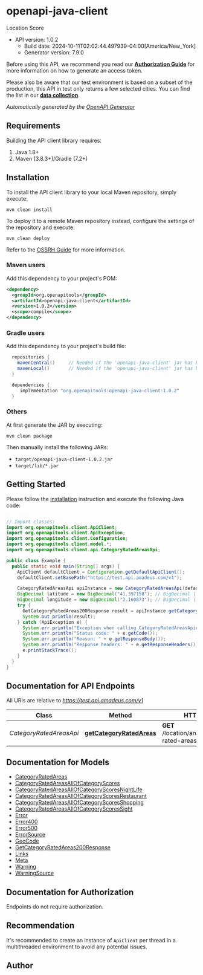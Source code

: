 # openapi-java-client

Location Score
- API version: 1.0.2
  - Build date: 2024-10-11T02:02:44.497939-04:00[America/New_York]
  - Generator version: 7.9.0

Before using this API, we recommend you read our **[Authorization Guide](https://developers.amadeus.com/self-service/apis-docs/guides/authorization-262)** for more information on how to generate an access token. 
  
Please also be aware that our test environment is based on a subset of the production, this API in test only returns a few selected cities. You can find the list in our **[data collection](https://github.com/amadeus4dev/data-collection)**.


*Automatically generated by the [OpenAPI Generator](https://openapi-generator.tech)*


## Requirements

Building the API client library requires:
1. Java 1.8+
2. Maven (3.8.3+)/Gradle (7.2+)

## Installation

To install the API client library to your local Maven repository, simply execute:

```shell
mvn clean install
```

To deploy it to a remote Maven repository instead, configure the settings of the repository and execute:

```shell
mvn clean deploy
```

Refer to the [OSSRH Guide](http://central.sonatype.org/pages/ossrh-guide.html) for more information.

### Maven users

Add this dependency to your project's POM:

```xml
<dependency>
  <groupId>org.openapitools</groupId>
  <artifactId>openapi-java-client</artifactId>
  <version>1.0.2</version>
  <scope>compile</scope>
</dependency>
```

### Gradle users

Add this dependency to your project's build file:

```groovy
  repositories {
    mavenCentral()     // Needed if the 'openapi-java-client' jar has been published to maven central.
    mavenLocal()       // Needed if the 'openapi-java-client' jar has been published to the local maven repo.
  }

  dependencies {
     implementation "org.openapitools:openapi-java-client:1.0.2"
  }
```

### Others

At first generate the JAR by executing:

```shell
mvn clean package
```

Then manually install the following JARs:

* `target/openapi-java-client-1.0.2.jar`
* `target/lib/*.jar`

## Getting Started

Please follow the [installation](#installation) instruction and execute the following Java code:

```java

// Import classes:
import org.openapitools.client.ApiClient;
import org.openapitools.client.ApiException;
import org.openapitools.client.Configuration;
import org.openapitools.client.model.*;
import org.openapitools.client.api.CategoryRatedAreasApi;

public class Example {
  public static void main(String[] args) {
    ApiClient defaultClient = Configuration.getDefaultApiClient();
    defaultClient.setBasePath("https://test.api.amadeus.com/v1");

    CategoryRatedAreasApi apiInstance = new CategoryRatedAreasApi(defaultClient);
    BigDecimal latitude = new BigDecimal("41.397158"); // BigDecimal | Latitude in decimal coordinates
    BigDecimal longitude = new BigDecimal("2.160873"); // BigDecimal | Longitude in decimal coordinates
    try {
      GetCategoryRatedAreas200Response result = apiInstance.getCategoryRatedAreas(latitude, longitude);
      System.out.println(result);
    } catch (ApiException e) {
      System.err.println("Exception when calling CategoryRatedAreasApi#getCategoryRatedAreas");
      System.err.println("Status code: " + e.getCode());
      System.err.println("Reason: " + e.getResponseBody());
      System.err.println("Response headers: " + e.getResponseHeaders());
      e.printStackTrace();
    }
  }
}

```

## Documentation for API Endpoints

All URIs are relative to *https://test.api.amadeus.com/v1*

Class | Method | HTTP request | Description
------------ | ------------- | ------------- | -------------
*CategoryRatedAreasApi* | [**getCategoryRatedAreas**](docs/CategoryRatedAreasApi.md#getCategoryRatedAreas) | **GET** /location/analytics/category-rated-areas | GET category rated areas


## Documentation for Models

 - [CategoryRatedAreas](docs/CategoryRatedAreas.md)
 - [CategoryRatedAreasAllOfCategoryScores](docs/CategoryRatedAreasAllOfCategoryScores.md)
 - [CategoryRatedAreasAllOfCategoryScoresNightLife](docs/CategoryRatedAreasAllOfCategoryScoresNightLife.md)
 - [CategoryRatedAreasAllOfCategoryScoresRestaurant](docs/CategoryRatedAreasAllOfCategoryScoresRestaurant.md)
 - [CategoryRatedAreasAllOfCategoryScoresShopping](docs/CategoryRatedAreasAllOfCategoryScoresShopping.md)
 - [CategoryRatedAreasAllOfCategoryScoresSight](docs/CategoryRatedAreasAllOfCategoryScoresSight.md)
 - [Error](docs/Error.md)
 - [Error400](docs/Error400.md)
 - [Error500](docs/Error500.md)
 - [ErrorSource](docs/ErrorSource.md)
 - [GeoCode](docs/GeoCode.md)
 - [GetCategoryRatedAreas200Response](docs/GetCategoryRatedAreas200Response.md)
 - [Links](docs/Links.md)
 - [Meta](docs/Meta.md)
 - [Warning](docs/Warning.md)
 - [WarningSource](docs/WarningSource.md)


<a id="documentation-for-authorization"></a>
## Documentation for Authorization

Endpoints do not require authorization.


## Recommendation

It's recommended to create an instance of `ApiClient` per thread in a multithreaded environment to avoid any potential issues.

## Author



